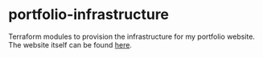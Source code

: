 # portfolio-infrastructure

Terraform modules to provision the infrastructure for my portfolio website.
The website itself can be found [here][portfolio_github].

[portfolio_github]: https://github.com/leviathanbadger/portfolio
